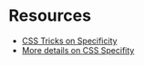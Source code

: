 # Resources

- [CSS Tricks on Specificity](https://css-tricks.com/specifics-on-css-specificity/)
- [More details on CSS Specifity](https://developer.mozilla.org/en-US/docs/Web/CSS/Specificity)